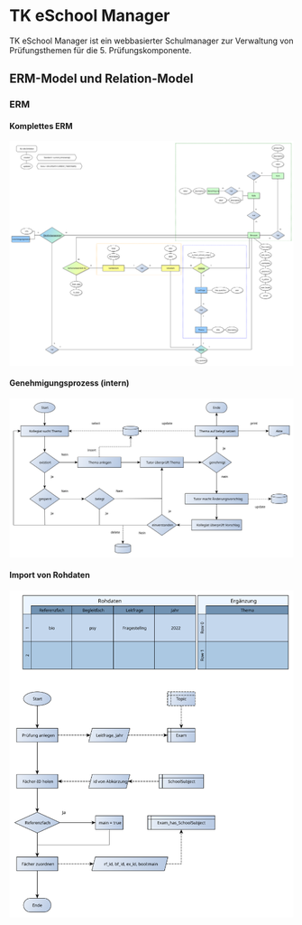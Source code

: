 # TK eSchool Manager

TK eSchool Manager ist ein webbasierter Schulmanager zur Verwaltung von Prüfungsthemen für die 5. Prüfungskomponente.

## ERM-Model und Relation-Model

### ERM

#### Komplettes ERM

![ERM_USER](Docs/assets/220908_ERM_5PK_Examb.svg)

#### Genehmigungsprozess (intern)

![Flowchart_permit](Docs/assets/220914_Flussdiagramm_5PK.svg)

#### Import von Rohdaten

![Flowchart_permit](Docs/assets/220914_Flussdiagramm_Rohdaten_speichern.svg)